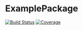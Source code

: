 # ExamplePackage

[![Build Status](https://travis-ci.com/60342306/ExamplePackage.jl.svg?branch=master)](https://travis-ci.com/60342306/ExamplePackage.jl)
[![Coverage](https://codecov.io/gh/60342306/ExamplePackage.jl/branch/master/graph/badge.svg)](https://codecov.io/gh/60342306/ExamplePackage.jl)
